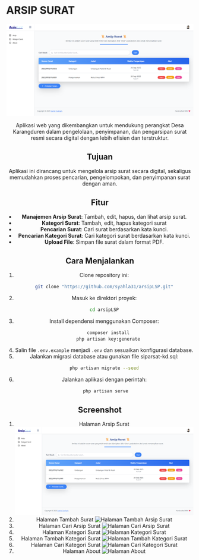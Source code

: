 # ARSIP SURAT

<div align="center">
    
  ![image](screenshots/arsipsurat.png)

Aplikasi web yang dikembangkan untuk mendukung perangkat Desa Karangduren dalam pengelolaan, penyimpanan, dan pengarsipan surat resmi secara digital dengan lebih efisien dan terstruktur.

</div>

<div align="center">

## Tujuan

Aplikasi ini dirancang untuk mengelola arsip surat secara digital, sekaligus memudahkan proses pencarian, pengelompokan, dan penyimpanan surat dengan aman.

## Fitur

- **Manajemen Arsip Surat**: Tambah, edit, hapus, dan lihat arsip surat.
- **Kategori Surat**: Tambah, edit, hapus kategori surat
- **Pencarian Surat**: Cari surat berdasarkan kata kunci.
- **Pencarian Kategori Surat**: Cari kategori surat berdasarkan kata kunci.
- **Upload File**: Simpan file surat dalam format PDF.

## Cara Menjalankan

1. Clone repository ini:
   ```bash
   git clone "https://github.com/syahla31/arsipLSP.git"
   ```
2. Masuk ke direktori proyek:
   ```bash
   cd arsipLSP
   ```
3. Install dependensi menggunakan Composer:
    ```bash
       composer install
       php artisan key:generate
    ```
4. Salin file `.env.example` menjadi `.env` dan sesuaikan konfigurasi database.
5. Jalankan migrasi database atau gunakan file siparsat-kd.sql:
   ```bash
   php artisan migrate --seed
   ```
6. Jalankan aplikasi dengan perintah:
   ```bash
    php artisan serve
    ```
   
## Screenshot
1. Halaman Arsip Surat
   ![Halaman Arsip Surat](screenshots/arsipsurat.png)
2. Halaman Tambah Surat
   ![Halaman Tambah Arsip Surat](screenshots/tambaharsip.png)
3. Halaman Cari Arsip Surat
   ![Halaman Cari Arsip Surat](screenshots/carisurat.png)
4. Halaman Kategori Surat
   ![Halaman Kategori Surat](screenshots/kategorisurat.png)
5. Halaman Tambah Kategori Surat
   ![Halaman Tambah Kategori Surat](screenshots/tambahkategori.png)
6. Halaman Cari Kategori Surat
   ![Halaman Cari Kategori Surat](screenshots/carikategori.png)
5. Halaman About
   ![Halaman About](screenshots/about.png)
